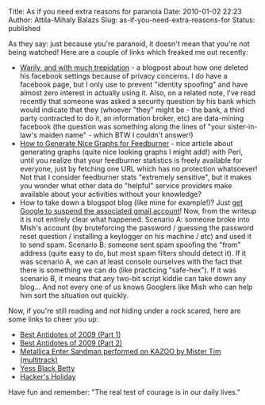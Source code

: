Title: As if you need extra reasons for paranoia
Date: 2010-01-02 22:23
Author: Attila-Mihaly Balazs
Slug: as-if-you-need-extra-reasons-for
Status: published

As they say: just because you're paranoid, it doesn't mean that you're
not being watched! Here are a couple of links which freaked me out
recently:

-   [Warily, and with much
    trepidation](http://infotrope.net/blog/2009/11/09/warily-and-with-much-trepidation/) -
    a blogpost about how one deleted his facebook settings because of
    privacy concerns. I do have a facebook page, but I only use to
    prevent "identity spoofing" and have almost zero interest in
    actually using it. Also, on a related note, I've read recently that
    someone was asked a security question by his bank which would
    indicate that they (whoever "they" might be - the bank, a third
    party contracted to do it, an information broker, etc) are
    data-mining facebook (the question was something along the lines of
    "your sister-in-law's maiden name" - which BTW I couldn't answer!)
-   [How to Generate Nice Graphs for
    Feedburner](http://www.catonmat.net/blog/generating-feedburner-graphs/) -
    nice article about generating graphs (quite nice looking graphs I
    might add!) with Perl, until you realize that your feedburner
    statistics is freely available for everyone, just by fetching one
    URL which has no protection whatsoever! Not that I consider
    feedburner stats "extremely sensitive", but it makes you wonder what
    other data do "helpful" service providers make available about your
    activities without your knowledge?
-   How to take down a blogspot blog (like mine for example!)? Just [get
    Google to suspend the associated gmail
    account](http://globaleconomicanalysis.blogspot.com/2009/12/spoof-attack-takes-down-blog.html)!
    Now, from the writeup it is not entirely clear what happened.
    Scenario A: someone broke into Mish's account (by bruteforcing the
    password / guessing the password reset question / installing a
    keylogger on his machine / etc) and used it to send spam. Scenario
    B: someone sent spam spoofing the "from" address (quite easy to do,
    but most spam filters should detect it). If it was scenario A, we
    can at least console ourselves with the fact that there is something
    we can do (like practicing "safe-hex"). If it was scenario B, it
    means that any two-bit script kiddie can take down any blog... And
    not every one of us knows Googlers like Mish who can help him sort
    the situation out quickly.

Now, if you're still reading and not hiding under a rock scared, here
are some links to cheer you up:

-   [Best Antidotes of 2009 (Part
    1)](http://www.nakedcapitalism.com/2009/12/best-antidotes-of-2009-part-1.html)
-   [Best Antidotes of 2009 (Part
    2)](http://www.nakedcapitalism.com/2010/01/best-antidotes-of-2009-part-2.html)
-   [Metallica Enter Sandman performed on KAZOO by Mister Tim
    (multitrack)](http://www.youtube.com/watch?v=iC65ufGUvKM)
-   [Yess Black Betty](http://www.youtube.com/watch?v=LhkkHM0N34Y)
-   [Hacker's Holiday](http://www.youtube.com/watch?v=xtMz2fG5FDU)

Have fun and remember: "The real test of courage is in our daily lives."
